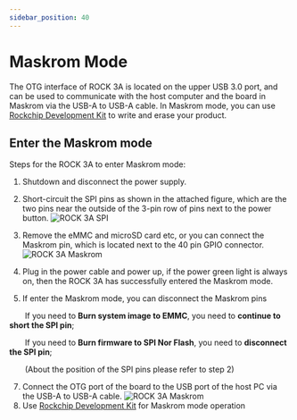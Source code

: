 ```yaml
---
sidebar_position: 40
---
```


# Maskrom Mode

The OTG interface of ROCK 3A is located on the upper USB 3.0 port, and can be used to communicate with the host computer and the board in Maskrom via the USB-A to USB-A cable.
In Maskrom mode, you can use [Rockchip Development Kit](/general-tutorial/rksdk) to write and erase your product.

## Enter the Maskrom mode

Steps for the ROCK 3A to enter Maskrom mode:

1. Shutdown and disconnect the power supply.
2. Short-circuit the SPI pins as shown in the attached figure, which are the two pins near the outside of the 3-pin row of pins next to the power button.
   ![ROCK 3A SPI](/img/rock3/3a/rock3a-spi.webp)

3. Remove the eMMC and microSD card etc, or you can connect the Maskrom pin, which is located next to the 40 pin GPIO connector.
   ![ROCK 3A Maskrom](/img/rock3/3a/rock3a-maskrom.webp)
4. Plug in the power cable and power up, if the power green light is always on, then the ROCK 3A has successfully entered the Maskrom mode.
5. If enter the Maskrom mode, you can disconnect the Maskrom pins

&emsp;&emsp;If you need to **Burn system image to EMMC**, you need to **continue to short the SPI pin**;

&emsp;&emsp;If you need to **Burn firmware to SPI Nor Flash**, you need to **disconnect the SPI pin**;

&emsp;&emsp;(About the position of the SPI pins please refer to step 2)

7. Connect the OTG port of the board to the USB port of the host PC via the USB-A to USB-A cable.
   ![ROCK 3A Maskrom](/img/rock3/3a/rock3a-maskrom-otg.webp)
8. Use [Rockchip Development Kit](/general-tutorial/rksdk) for Maskrom mode operation
